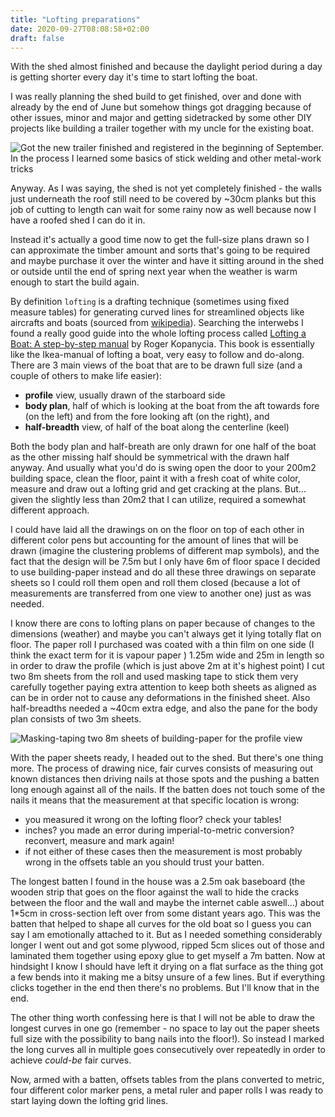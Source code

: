 ```yaml
---
title: "Lofting preparations"
date: 2020-09-27T08:08:58+02:00
draft: false
---
```


With the shed almost finished and because the daylight period during a day
is getting shorter every day it's time to start lofting the boat.

I was really planning the shed build to get finished, over and done with
already by the end of June but somehow things got dragging because of other
issues, minor and major and getting sidetracked by some other DIY projects
like building a trailer together with my uncle for the existing boat.

![Got the new trailer finished and registered in the beginning of September. In
the process I learned some basics of stick welding and other metal-work
tricks](../img/boat-trailer.jpg)

Anyway. As I was saying, the shed is not yet completely finished - the walls
just underneath the roof still need to be covered by ~30cm planks but this job
of cutting to length can wait for some rainy now as well because now I have
a roofed shed I can do it in.

Instead it's actually a good time now to get the full-size plans drawn so I
can approximate the timber amount and sorts that's going to be
required and maybe purchase it over the winter and have it sitting around in
the shed or outside until the end of spring next year when the weather is
warm enough to start the build again.

By definition `lofting` is a drafting technique (sometimes using fixed measure
tables) for generating curved lines for streamlined objects like aircrafts and
boats (sourced from [wikipedia](https://en.wikipedia.org/wiki/Lofting)). Searching the
interwebs I found a really good guide into the whole lofting process called
[Lofting a Boat: A step-by-step manual](https://books.google.ee/books/about/Lofting_a_Boat.html?id=5dXTSAAACAAJ&redir_esc=y)
by Roger Kopanycia. This book is essentially like the Ikea-manual of lofting a boat,
very easy to follow and do-along. There are 3 main views of the boat that are
to be drawn full size (and a couple of others to make life easier):

- **profile** view, usually drawn of the starboard side
- **body plan**, half of which is looking at the boat from the aft towards fore
(on the left) and from the fore looking aft (on the right), and
- **half-breadth** view, of half of the boat along the centerline (keel)

Both the body plan and half-breath are only drawn for one half of the boat as the
other missing half should be symmetrical with the drawn half anyway. And usually
what you'd do is swing open the door to your 200m2 building space, clean the
floor, paint it with a fresh coat of white color, measure and draw out a lofting
grid and get cracking at the plans. But... given the slightly less than 20m2 that
I can utilize, required a somewhat different approach.

I could have laid all the drawings on on the floor on
top of each other in different color pens but accounting for the amount
of lines that will be drawn (imagine the clustering problems of different map
symbols), and the fact that the design will be 7.5m but I only have 6m of
floor space I decided to use building-paper instead and do all these three
drawings on separate sheets so I could roll them open and roll them closed
(because a lot of measurements are transferred from one view to another one)
just as was needed.

I know there are cons to lofting plans on paper
because of changes to the dimensions (weather) and maybe you can't
always get it lying totally flat on floor. The paper roll I purchased was coated
with a thin film on one side (I think the exact term for it is vapour paper )
1.25m wide and 25m in length so in order to draw the profile (which is just
above 2m at it's highest point) I cut two 8m sheets from the roll and used
masking tape to stick them very carefully together paying extra attention to keep
both sheets as aligned as can be in order not to cause any deformations in
the finished sheet. Also half-breadths needed a ~40cm extra edge, and also the
pane for the body plan consists of two 3m sheets.

![Masking-taping two 8m sheets of building-paper for the profile view](../img/stitching-paper.jpg)

With the paper sheets ready, I headed out to the shed. But there's one thing more.
The process of drawing nice, fair curves consists of measuring out known
distances then driving nails at those spots and the pushing a batten long enough
against all of the nails. If the batten does not touch some of the nails it means
that the measurement at that specific location is wrong:

- you measured it wrong on the lofting floor? check your tables!
- inches? you made an error during imperial-to-metric conversion? reconvert,
measure and mark again!
- if not either of these cases then the measurement is most probably wrong in the
offsets table an you should trust your batten.

The longest batten I found in the house was a 2.5m oak baseboard (the wooden
strip that goes on the floor against the wall to hide the cracks between the
floor and the wall and maybe the internet cable aswell...) about 1*5cm in cross-section
left over from some distant years ago. This was the batten that helped to shape
all curves for the old boat so I guess you can say I am emotionally attached to it.
But as I needed something considerably longer I went out and got some plywood,
ripped 5cm slices out of those and laminated them together using epoxy glue to
get myself a 7m batten. Now at hindsight I know I should have left it drying on
a flat surface as the thing got a few bends into it making me a bitsy unsure of
a few lines. But if everything clicks together in the end then there's no
problems. But I'll know that in the end.

The other thing worth confessing here is that I will not be able to draw the
longest curves in one go (remember - no space to lay out the paper sheets
full size with the possibility to bang nails into the floor!). So instead
I marked the long curves all in multiple goes consecutively over repeatedly
in order to achieve _could-be_ fair curves.

Now, armed with a batten, offsets tables from the plans converted to metric, four
different color marker pens, a metal ruler and paper rolls I was ready to start
laying down the lofting grid lines.
